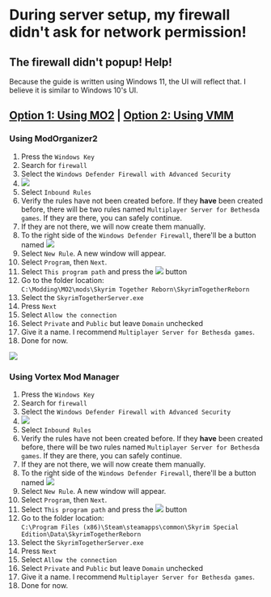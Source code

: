 # During server setup, my firewall didn't ask for network permission!

## The firewall didn't popup! Help!

Because the guide is written using Windows 11, the UI will reflect that. I believe it is similar to Windows 10's UI.

## [Option 1: Using MO2](during-server-setup-my-firewall-didnt-ask-for-network-permission.md#using-modorganizer2) | [Option 2: Using VMM](during-server-setup-my-firewall-didnt-ask-for-network-permission.md#undefined)



### Using ModOrganizer2

1. Press the `Windows Key`
2. Search for `firewall`
3. Select the `Windows Defender Firewall with Advanced Security`
4. ![](https://sxcu.net/5BzXk19Mc.png)
5. Select `Inbound Rules`
6. Verify the rules have not been created before. If they **have** been created before, there will be two rules named `Multiplayer Server for Bethesda games`. If they are there, you can safely continue.
7. If they are not there, we will now create them manually.
8. To the right side of the `Windows Defender Firewall`, there'll be a button named ![](https://sxcu.net/5BzYyMbqm.png)
9. Select `New Rule`. A new window will appear.
10. Select `Program`, then `Next`.
11. Select `This program path` and press the ![](https://sxcu.net/5BzZ2ocvz.png) button
12. Go to the folder location:\
    `C:\Modding\MO2\mods\Skyrim Together Reborn\SkyrimTogetherReborn`
13. Select the `SkyrimTogetherServer.exe`
14. Press `Next`
15. Select `Allow the connection`
16. Select `Private` and `Public` but leave `Domain` unchecked
17. Give it a name. I recommend `Multiplayer Server for Bethesda games`.
18. Done for now.

![](https://sxcu.net/5Bz\_DM9wr.gif)

### Using Vortex Mod Manager <a href="#undefined" id="undefined"></a>

1. Press the `Windows Key`
2. Search for `firewall`
3. Select the `Windows Defender Firewall with Advanced Security`
4. ![](https://sxcu.net/5BzXk19Mc.png)
5. Select `Inbound Rules`
6. Verify the rules have not been created before. If they **have** been created before, there will be two rules named `Multiplayer Server for Bethesda games`. If they are there, you can safely continue.
7. If they are not there, we will now create them manually.
8. To the right side of the `Windows Defender Firewall`, there'll be a button named ![](https://sxcu.net/5BzYyMbqm.png)
9. Select `New Rule`. A new window will appear.
10. Select `Program`, then `Next`.
11. Select `This program path` and press the ![](https://sxcu.net/5BzZ2ocvz.png) button
12. Go to the folder location:\
    `C:\Program Files (x86)\Steam\steamapps\common\Skyrim Special Edition\Data\SkyrimTogetherReborn`
13. Select the `SkyrimTogetherServer.exe`
14. Press `Next`
15. Select `Allow the connection`
16. Select `Private` and `Public` but leave `Domain` unchecked
17. Give it a name. I recommend `Multiplayer Server for Bethesda games`.
18. Done for now.
